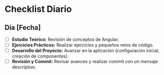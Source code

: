 # Checklist Diario

## Día [Fecha]

- [ ] **Estudio Teórico:** Revisión de conceptos de Angular.
- [ ] **Ejercicios Prácticos:** Realizar ejercicios y pequeños retos de código.
- [ ] **Desarrollo del Proyecto:** Avanzar en la aplicación (configuración inicial, creación de componentes).
- [ ] **Revisión y Commit:** Revisar avances y realizar commit con un mensaje descriptivo.

